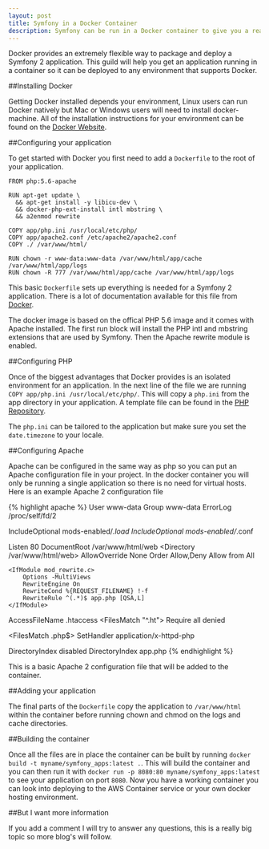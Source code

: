 ```yaml
---
layout: post
title: Symfony in a Docker Container
description: Symfony can be run in a Docker container to give you a really light weight and flexible way to manage your app
---
```

Docker provides an extremely flexible way to package and deploy a Symfony 2 application. This guild will help you get an application running in a container so it can be deployed to any environment that supports Docker.

##Installing Docker

Getting Docker installed depends your environment, Linux users can run Docker natively but Mac or Windows users will need to install docker-machine. All of the installation instructions for your environment can be found on the [Docker Website](https://docs.docker.com/installation/).

##Configuring your application

To get started with Docker you first need to add a `Dockerfile` to the root of your application.

    FROM php:5.6-apache

    RUN apt-get update \
      && apt-get install -y libicu-dev \
      && docker-php-ext-install intl mbstring \
      && a2enmod rewrite

    COPY app/php.ini /usr/local/etc/php/
    COPY app/apache2.conf /etc/apache2/apache2.conf
    COPY ./ /var/www/html/

    RUN chown -r www-data:www-data /var/www/html/app/cache /var/www/html/app/logs
    RUN chown -R 777 /var/www/html/app/cache /var/www/html/app/logs


This basic `Dockerfile` sets up everything is needed for a Symfony 2 application. There is a lot of documentation available for this file from [Docker](https://docs.docker.com/reference/builder/).

The docker image is based on the offical PHP 5.6 image and it comes with Apache installed. The first run block will install the PHP intl and mbstring extensions that are used by Symfony. Then the Apache rewrite module is enabled.

##Configuring PHP

Once of the biggest advantages that Docker provides is an isolated environment for an application. In the next line of the file we are running `COPY app/php.ini /usr/local/etc/php/`. This will copy a `php.ini` from the app directory in your application. A template file can be found in the [PHP Repository](https://github.com/php/php-src/blob/master/php.ini-production).

The `php.ini` can be tailored to the application but make sure you set the `date.timezone` to your locale.

##Configuring Apache

Apache can be configured in the same way as php so you can put an Apache configuration file in your project. In the docker container you will only be running a single application so there is no need for virtual hosts. Here is an example Apache 2 configuration file

{% highlight apache %}
User www-data
Group www-data
ErrorLog /proc/self/fd/2

IncludeOptional mods-enabled/*.load
IncludeOptional mods-enabled/*.conf

Listen 80
DocumentRoot /var/www/html/web
<Directory /var/www/html/web>
    AllowOverride None
    Order Allow,Deny
    Allow from All

    <IfModule mod_rewrite.c>
        Options -MultiViews
        RewriteEngine On
        RewriteCond %{REQUEST_FILENAME} !-f
        RewriteRule ^(.*)$ app.php [QSA,L]
    </IfModule>
</Directory>

AccessFileName .htaccess
<FilesMatch "^\.ht">
	Require all denied
</FilesMatch>

<FilesMatch \.php$>
	SetHandler application/x-httpd-php
</FilesMatch>

DirectoryIndex disabled
DirectoryIndex app.php
{% endhighlight %}

This is a basic Apache 2 configuration file that will be added to the container.

##Adding your application

The final parts of the `Dockerfile` copy the application to `/var/www/html` within the container before running chown and chmod on the logs and cache directories.

##Building the container

Once all the files are in place the container can be built by running `docker build -t myname/symfony_apps:latest .`. This will build the container and you can then run it with `docker run -p 8080:80 myname/symfony_apps:latest` to see your application on port `8080`. Now you have a working container you can look into deploying to the AWS Container service or your own docker hosting environment.

##But I want more information

If you add a comment I will try to answer any questions, this is a really big topic so more blog's will follow.
